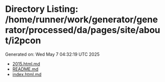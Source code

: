 # Directory Listing: /home/runner/work/generator/generator/processed/da/pages/site/about/i2pcon
Generated on: Wed May  7 04:32:19 UTC 2025

- [2015.html.md](2015.html.md)
- [README.md](README.md)
- [index.html.md](index.html.md)
